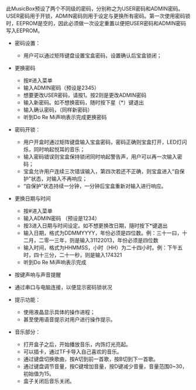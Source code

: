 
此MusicBox预设了两个不同级的密码，分别称之为USER密码和ADMIN密码。USER密码用于开锁，ADMIN密码则用于设定与更换所有密码。第一次使用密码锁时，EEPROM是空的，因此必须做一次设定重置以便把USER密码和ADMIN密码写入EEPROM。

- 密码设置：

  - 用户可以通过矩阵键盘设置宝盒密码，设置确认后宝盒锁闭；

- 更换密码
  - 按#进入菜单
  - 输入ADMIN密码（预设是2345）
  - 想要更改USER密码，请按1。按2则是更改ADMIN密码
  - 输入新密码。如不想换密码，随时按下星（*）键退出
  - 输入确认密码，（同样新密码）
  - 听到Do Re Mi声响表示完成更换密码
- 密码开锁：
  - 用户开盒时通过矩阵键盘输入宝盒密码，密码正确则宝盒打开，LED灯闪烁，同时响起悦耳的音乐；
  - 输入密码错误则宝盒保持锁闭同时响起警告声，用户可以再一次输入密码；
  - 宝盒允许用户连续三次错误输入，第四次若还不正确，则宝盒进入“自保护”状态，对输入不再响应；
  - “自保护”状态持续一分钟，一分钟后宝盒重新对输入进行响应。
- 更换日期与时间
  - 按#进入菜单
  - 输入ADMIN密码 （预设是1234）
  - 按3进入日期与时间设定。如不想更换改日期，隨时按下*键退出
  - 输入日期，格式为DDMMYYYY，年份必须是四位数。例：三十一曰，十二月，二零一三年，则是输入31122013，年份必须是四位数
  - 输入时间，格式为HHMMSS，小时（HH）为二十四小时。例：下午五时，四十三分，二十一秒，则是输入174321
  - 听到Do Re Mi声响表示完成  
- 按键声响与声音提醒
- 通过串口与电脑连接，以便显示密码锁状况
- 提示功能：
  - 使用液晶显示具体的操作进程；
  - 甚至使用语音提示对用户进行操作提示。
- 音乐部分：
  - 打开盒子之后，开始播放音乐，内饰灯光亮起。
  - 可以插卡，通过TF卡导入自己喜欢的音乐。
  - 通过键盘切换歌曲，按A切到前一首歌，按B切到下一首歌。
  - 通过键盘调节音量，按C键增加音量，按D键减少音量，音量范围0~30，初始值为15。
  - 盒子关闭后音乐关闭。